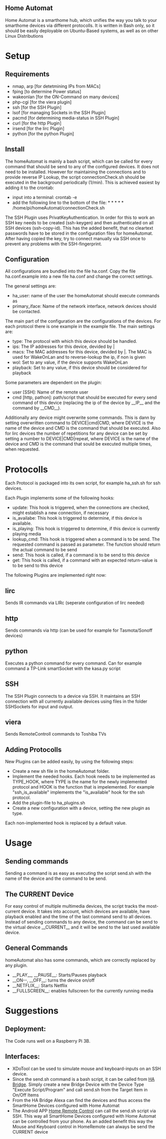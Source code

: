 ## Home Automat

Home Automat is a smarthome hub, which unifies the way you talk to your smarthome devices via different protocolls. It is written in Bash only, so it should be easily deployable on Ubuntu-Based systems, as well as on other Linux Distributions

# Setup

## Requirements
- nmap, arp \[for detetmining IPs from MACs\]
- fping \[to determine Power status\]
- wakeonlan \[for the ON-Command on many devices\]
- php-cgi \[for the viera plugin\]
- ssh \[for the SSH Plugin\]
- lsof \[for managing Sockets in the SSH Plugin\]
- pacmd \[for determining media-status in SSH Plugin\]
- curl \[for the http Plugin\]
- irsend \[for the lirc Plugin\]
- python \[for the python Plugin\]


## Install
The homeAutomat is mainly a bash script, which can be called for every command that should be send to any of the configured devices. It does not need to be installed. However for maintaining the connections and to provide reverse IP Lookup, the script connectionCheck.sh should be executed in the background periodically (1/min). This is achieved easiest by adding it to the crontab:
- input into a terminal: crontab -e
- add the following line to the bottom of the file:
 \* \*  \*   \*   \*     /home/pi/homeAutomat/connectionCheck.sh

The SSH Plugin uses PrivatKeyAuthentication. In order for this to work an SSH key needs to be created (ssh-keygen) and then authenticated on all SSH devices (ssh-copy-id). This has the added benefit, that no cleartext passwords have to be stored in the configuration files for homeAutomat.
After having copied the key, try to connect manually via SSH once to prevent any problems with the SSH-fingerprint.

## Configuration
All configurations are bundled into the file ha.conf. Copy the file ha.conf.example into a new file ha.conf and change the correct settings.

The general settings are:
- ha_user: name of the user the homeAutomat should execute commands as
- primary_iface: Name of the network interface, network devices should be contacted.

The main part of the configuration are the configurations of the devices. For each protocol there is one example in the example file. The main settings are:
- type: The protocol with which this device should be handled.
- ips: The IP addresses for this device, devided by |
- macs: The MAC addresses for this device, devided by |. The MAC is used for WakeOnLan and to reverse-lookup the ip, if non is given
- wol: Set to any value, if the device supports WakeOnLan
- playback: Set to any value, if this device should be considered for playback

Some parameters are dependent on the plugin:
- user \[SSH\]: Name of the remote user
- cmd \[http, pathon\]: path/script that should be executed for every send command of this device (replacing the ip of the device by \_\_IP\_\_ and the command by \_\_CMD\_\_).

Additionally any device might overwrite some commands. This is dann by setting overwritten command to DEVICE|cmd|CMD, where DEVICE is the name of the device and CMD is the command that should be executed.
Also for lirc devices the number of repetitions for any device can be set by setting a number to DEVICE|CMD|repeat, where DEVICE is the name of the device and CMD is the command that sould be executed multiple times, when requested.


# Protocolls
Each Protocol is packaged into its own script, for example ha_ssh.sh for ssh devices. 

Each Plugin implements some of the following hooks:
- update: This hook is triggered, when the connections are checked, might establish a new connection, if necessary
- is_availabe: This hook is triggered to determine, if this device is available.
- is_playing: This hook is triggered to determine, if this device is currently playing media
- lookup_cmd: This hook is triggered when a command is to be send. The requested command is passed as parameter. The function should return the actual command to be send
- send: This hook is called, if a command is to be send to this device
- get: This hook is called, if a command with an expected return-value is to be send to this device

The following Plugins are implemented right now:
## lirc
Sends IR commands via LIRc (seperate configuration of lirc needed)
## http
Sends commands via http (can be used for example for Tasmota/Sonoff devices)
## python
Executes a python command for every command. Can for example command a TP-Link smartSocket with the kasa.py script
## SSH
The SSH Plugin connects to a device via SSH. It maintains an SSH connection with all currently available devices using files in the folder SSHSockets for input and output.
## viera
Sends RemoteControll commands to Toshiba TVs

## Adding Protocolls
New Plugins can be added easily, by using the following steps:
- Create a new sh file in the homeAutomat folder.
- Implement the needed hooks. Each hook needs to be implemented as TYPE_HOOK, where TYPE is the name for the newly implemented protocol and HOOK is the function that is impelemented. For example "ssh_is_available" implements the "is_available" hook for the ssh protocol.
- Add the plugin-file to ha_plugins.sh
- Create a new configuration with a device, setting the new plugin as type.

Each non-implemented hook is replaced by a default value.

# Usage
## Sending commands
Sending a command is as easy as executing the script send.sh with the name of the device and the command to be send.
## The __CURRENT__ Device
For easy control of multiple multimedia devices, the script tracks the most-current device. It takes into account, which devices are available, have playback enabled and the time of the last command send to all devices. Instead of sending commands to any device, the command can be send to the virtual device \_\_CURRENT\_\_ and it will be send to the last used available device.
## General Commands
homeAutomat also has some commands, which are correctly replaced by any plugin.
- \_\_PLAY\_\_, \_\_PAUSE\_\_: Starts/Pauses playback
- \_\_ON\-\-, \_\_OFF\_\_: turns the device on/off
- \_\_NETFLIX\_\_: Starts Netflix
- \_\_FULLSCREEN\_\_: enables fullscreen for the currently running media

# Suggestions
## Deployment:
The Code runs well on a Raspberry Pi 3B. 

## Interfaces:
- XDoTool can be used to simulate mouse and keyboard-inputs on an SSH device.
- Since the send.sh command is a bash script, it can be called from [HA Bridge](https://github.com/bwssytems/ha-bridge). Simply create a new Bridge Device with the Device Type "Execute Script/Program" and call send.sh from the Target Item in On/Off Items
- From the HA Bridge Alexa can find the devices and thus access the SmartHome Devices configured with Home Automat
- The Android APP [Home Remote Control](https://play.google.com/store/apps/details?id=com.inspiredandroid.linuxcontrolcenter&hl=en) can call the send.sh script via SSH. This way all SmartHome Devices configured with Home Automat can be controlled from your phone. As an added benefit this way the Mouse and Keyboard control in HomeRemote can always be send the CURRENT device